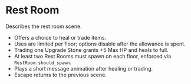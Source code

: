 # Rest Room

Describes the rest room scene.

- Offers a choice to heal or trade items.
- Uses are limited per floor; options disable after the allowance is spent.
- Trading one Upgrade Stone grants +5 Max HP and heals to full.
- At least two Rest Rooms must spawn on each floor, enforced via `RestRoom.should_spawn`.
- Plays a short message animation after healing or trading.
- Escape returns to the previous scene.
